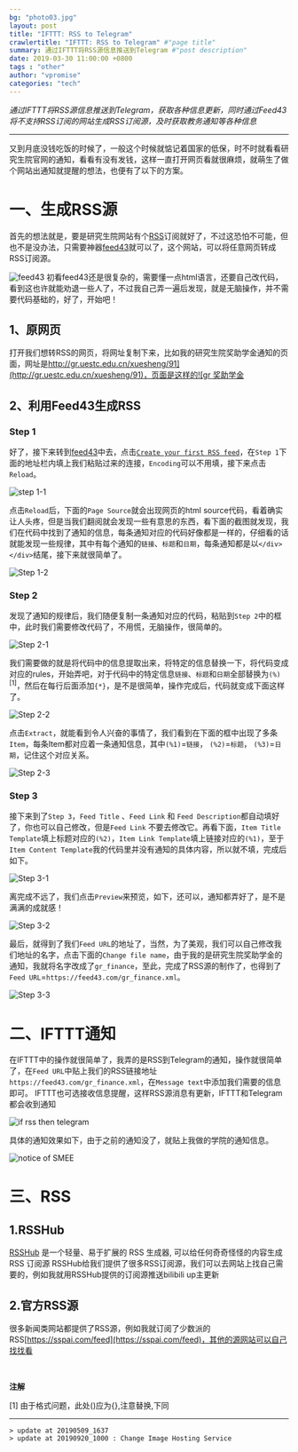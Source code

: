 ```yaml
---
bg: "photo03.jpg"
layout: post
title: "IFTTT: RSS to Telegram"
crawlertitle: "IFTTT: RSS to Telegram" #"page title"
summary: 通过IFTTT将RSS源信息推送到Telegram #"post description"
date: 2019-03-30 11:00:00 +0800
tags : "other"
author: "vpromise"
categories: "tech"
---
```



*通过IFTTT将RSS源信息推送到Telegram，获取各种信息更新，同时通过Feed43将不支持RSS订阅的网站生成RSS订阅源，及时获取教务通知等各种信息*

---

又到月底没钱吃饭的时候了，一般这个时候就惦记着国家的低保，时不时就看看研究生院官网的通知，看看有没有发钱，这样一直打开网页看就很麻烦，就萌生了做个网站出通知就提醒的想法，也便有了以下的方案。

# 一、生成RSS源

首先的想法就是，要是研究生院网站有个[RSS](https://baike.baidu.com/item/rss/24470?fr=aladdin)订阅就好了，不过这恐怕不可能，但也不是没办法，只需要神器[feed43](https://feed43.com/)就可以了，这个网站，可以将任意网页转成RSS订阅源。

![feed43](https://i.loli.net/2019/09/20/kUvBmacNLi7oGE6.png)
初看feed43还是很复杂的，需要懂一点html语言，还要自己改代码，看到这也许就能劝退一些人了，不过我自己弄一遍后发现，就是无脑操作，并不需要代码基础的，好了，开始吧！

## 1、原网页

打开我们想转RSS的网页，将网址复制下来，比如我的研究生院奖助学金通知的页面，网址是[http://gr.uestc.edu.cn/xuesheng/91](http://gr.uestc.edu.cn/xuesheng/91)，页面是这样的![gr 奖助学金](https://i.loli.net/2019/09/20/tm6q8ONiHaFKQU5.png)

## 2、利用Feed43生成RSS

### Step 1

好了，接下来转到[feed43](https://feed43.com/)中去，点击[`Create your first RSS feed`](https://feed43.com/feed.html?action=new)，在`Step 1`下面的地址栏内填上我们粘贴过来的连接，`Encoding`可以不用填，接下来点击`Reload`。

![step 1-1](https://i.loli.net/2019/09/20/FoXvBrd15lguCqk.png)

点击`Reload`后，下面的`Page Source`就会出现网页的html source代码，看着确实让人头疼，但是当我们翻阅就会发现一些有意思的东西，看下面的截图就发现，我们在代码中找到了通知的信息，每条通知对应的代码好像都是一样的，仔细看的话就能发现一些规律，其中有每个通知的`链接`、`标题`和`日期`，每条通知都是以`</div></div>`结尾，接下来就很简单了。

![Step 1-2](https://i.loli.net/2019/09/20/AyP7hkgjpwYHXFR.png)
### Step 2

发现了通知的规律后，我们随便复制一条通知对应的代码，粘贴到`Step 2`中的框中，此时我们需要修改代码了，不用慌，无脑操作，很简单的。

![Step 2-1](https://i.loli.net/2019/09/20/8TGj7KuqWYCPLDp.png)

我们需要做的就是将代码中的信息提取出来，将特定的信息替换一下，将代码变成对应的rules，开始弄吧，对于代码中的特定信息`链接`、`标题`和`日期`全部替换为`(%)`<sup>[1]</sup>，然后在每行后面添加`{*}`，是不是很简单，操作完成后，代码就变成下面这样了。

![Step 2-2](https://i.loli.net/2019/09/20/cx1al9jTg8fGIVC.png)

点击`Extract`，就能看到令人兴奋的事情了，我们看到在下面的框中出现了多条`Item`，每条Item都对应着一条通知信息，其中`(%1)`=`链接`， `(%2)`=`标题`， `(%3)`=`日期`，记住这个对应关系。

![Step 2-3](https://i.loli.net/2019/09/20/N8dpFtS6WEMhkyu.png)

### Step 3

接下来到了`Step 3`，`Feed Title` 、`Feed Link` 和 `Feed Description`都自动填好了，你也可以自己修改，但是`Feed Link` 不要去修改它。再看下面，`Item Title Template`填上标题对应的`(%2)`，`Item Link Template`填上链接对应的`(%1)`，至于`Item Content Template`我的代码里并没有通知的具体内容，所以就不填，完成后如下。 

![Step 3-1](https://i.loli.net/2019/09/20/5v2nes47wKbit1Z.png)

离完成不远了，我们点击`Preview`来预览，如下，还可以，通知都弄好了，是不是满满的成就感！

![Step 3-2](https://i.loli.net/2019/09/20/7v9QCdipS1R3gc2.png)

最后，就得到了我们`Feed URL`的地址了，当然，为了美观，我们可以自己修改我们地址的名字，点击下面的`Change file name`，由于我的是研究生院奖助学金的通知，我就将名字改成了`gr_finance`，至此，完成了RSS源的制作了，也得到了`Feed URL`=`https://feed43.com/gr_finance.xml`。

![Step 3-3](https://i.loli.net/2019/09/20/bYX3y5osaN8idOh.png)

# 二、IFTTT通知
在IFTTT中的操作就很简单了，我弄的是RSS到Telegram的通知，操作就很简单了，在`Feed URL`中贴上我们的RSS链接地址`https://feed43.com/gr_finance.xml`，在`Message text`中添加我们需要的信息即可。
IFTTT也可选接收信息提醒，这样RSS源消息有更新，IFTTT和Telegram都会收到通知

![if rss then telegram](https://i.loli.net/2019/09/20/Jf4xuq6LogByhac.jpg)

具体的通知效果如下，由于之前的通知没了，就贴上我做的学院的通知信息。

![notice of SMEE](https://i.loli.net/2019/09/20/fVM7xobScWUnhkN.png)

# 三、RSS
## 1.RSSHub
[RSSHub](https://docs.rsshub.app/) 是一个轻量、易于扩展的 RSS 生成器, 可以给任何奇奇怪怪的内容生成 RSS 订阅源
RSSHub给我们提供了很多RSS订阅源，我们可以去网站上找自己需要的，例如我就用RSSHub提供的订阅源推送bilibili up主更新
## 2.官方RSS源
很多新闻类网站都提供了RSS源，例如我就订阅了少数派的RSS[https://sspai.com/feed](https://sspai.com/feed)，其他的源网站可以自己找找看

<br/>

**注解**

[1] 由于格式问题，此处()应为{},注意替换,下同

---
```
> update at 20190509_1637
> update at 20190920_1000 : Change Image Hosting Service
```